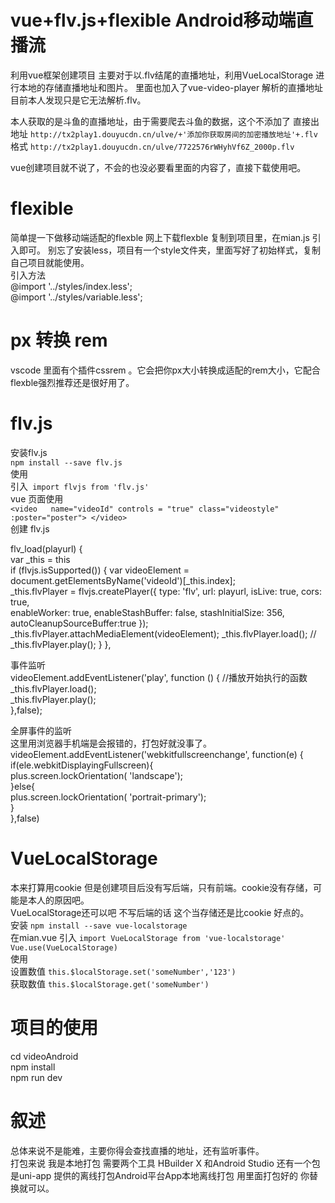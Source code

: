 # vue+flv.js+flexible Android移动端直播流

利用vue框架创建项目
主要对于以.flv结尾的直播地址，利用VueLocalStorage 进行本地的存储直播地址和图片。
里面也加入了vue-video-player 解析的直播地址 目前本人发现只是它无法解析.flv。

本人获取的是斗鱼的直播地址，由于需要爬去斗鱼的数据，这个不添加了 直接出地址
`http://tx2play1.douyucdn.cn/ulve/+'添加你获取房间的加密播放地址'+.flv`
格式 `http://tx2play1.douyucdn.cn/ulve/7722576rWHyhVf6Z_2000p.flv`  

vue创建项目就不说了，不会的也没必要看里面的内容了，直接下载使用吧。
# flexible
简单提一下做移动端适配的flexble
网上下载flexble 复制到项目里，在mian.js 引入即可。
别忘了安装less，项目有一个style文件夹，里面写好了初始样式，复制自己项目就能使用。  
引入方法  
@import '../styles/index.less';  
@import '../styles/variable.less';  
# px 转换 rem
vscode 里面有个插件cssrem 。它会把你px大小转换成适配的rem大小，它配合flexble强烈推荐还是很好用了。
# flv.js  

安装flv.js  
`npm install --save flv.js`  
使用  
引入` import flvjs from 'flv.js'`     
vue 页面使用  
`<video   name="videoId" controls = "true" class="videostyle"  :poster="poster"> </video> `   
创建 flv.js  

flv_load(playurl) {  
  var _this = this  
    if (flvjs.isSupported()) {
      var videoElement = document.getElementsByName('videoId')[_this.index];               
      _this.flvPlayer = flvjs.createPlayer({
        type: 'flv',
        url: playurl,
        isLive: true,
        cors: true,                
        enableWorker: true,
        enableStashBuffer: false,
        stashInitialSize: 356,
        autoCleanupSourceBuffer:true
      });
      _this.flvPlayer.attachMediaElement(videoElement);
      _this.flvPlayer.load();
      // _this.flvPlayer.play();
    }
  },
  

事件监听  
videoElement.addEventListener('play', function () {  //播放开始执行的函数                   
                  _this.flvPlayer.load();  
                  _this.flvPlayer.play();  
                },false);  

全屏事件的监听  
这里用浏览器手机端是会报错的，打包好就没事了。  
videoElement.addEventListener('webkitfullscreenchange', function(e) {                
                  if(ele.webkitDisplayingFullscreen){  
                        plus.screen.lockOrientation( 'landscape');            
                  }else{           
                    plus.screen.lockOrientation( 'portrait-primary');     
                  }                     
                },false)  

# VueLocalStorage  
本来打算用cookie 但是创建项目后没有写后端，只有前端。cookie没有存储，可能是本人的原因吧。  
VueLocalStorage还可以吧 不写后端的话 这个当存储还是比cookie 好点的。  
安装 `npm install --save vue-localstorage `  
在mian.vue 引入  `import VueLocalStorage from 'vue-localstorage' `
`Vue.use(VueLocalStorage)`  
使用  
设置数值  `this.$localStorage.set('someNumber','123')`  
获取数值  `this.$localStorage.get('someNumber')`  

# 项目的使用  
cd videoAndroid  
npm install  
npm run dev  
# 叙述  
总体来说不是能难，主要你得会查找直播的地址，还有监听事件。  
打包来说 我是本地打包 需要两个工具 HBuilder X 和Android Studio 还有一个包 是uni-app 提供的离线打包Android平台App本地离线打包 用里面打包好的 你替换就可以。
